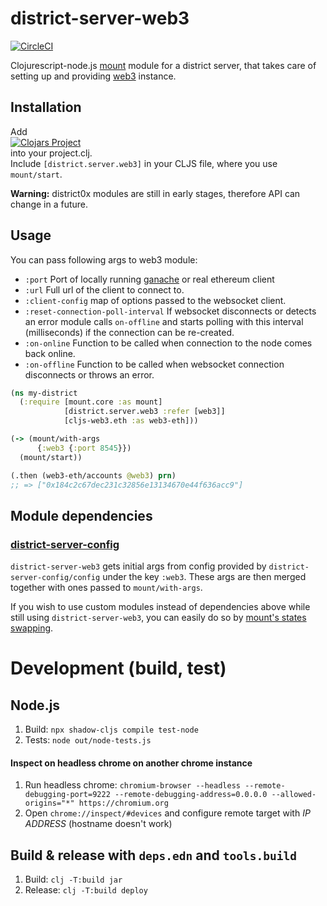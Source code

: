 # district-server-web3

[![CircleCI](https://circleci.com/gh/district0x/district-server-web3.svg?style=svg)](https://circleci.com/gh/district0x/district-server-web3)

Clojurescript-node.js [mount](https://github.com/tolitius/mount) module for a district server, that takes care of setting up and providing [web3](https://github.com/ethereum/web3.js) instance.

## Installation
Add <br>
[![Clojars Project](https://img.shields.io/clojars/v/district0x/district-server-web3.svg)](https://clojars.org/district0x/district-server-web3) <br>
into your project.clj. <br>
Include `[district.server.web3]` in your CLJS file, where you use `mount/start`.

**Warning:** district0x modules are still in early stages, therefore API can change in a future.

## Usage
You can pass following args to web3 module:
* `:port` Port of locally running [ganache](https://github.com/trufflesuite/ganache-cli) or real ethereum client
* `:url` Full url of the client to connect to.
* `:client-config` map of options passed to the websocket client.
* `:reset-connection-poll-interval` If websocket disconnects or detects an error module calls `on-offline` and starts polling with this interval (milliseconds) if the connection can be re-created.
* `:on-online` Function to be called when connection to the node comes back online.
* `:on-offline` Function to be called when websocket connection disconnects or throws an error.

```clojure
(ns my-district
  (:require [mount.core :as mount]
            [district.server.web3 :refer [web3]]
            [cljs-web3.eth :as web3-eth]))

(-> (mount/with-args
      {:web3 {:port 8545}})
  (mount/start))

(.then (web3-eth/accounts @web3) prn)
;; => ["0x184c2c67dec231c32856e13134670e44f636acc9"]
```
## Module dependencies

### [district-server-config](https://github.com/district0x/district-server-config)
`district-server-web3` gets initial args from config provided by `district-server-config/config` under the key `:web3`. These args are then merged together with ones passed to `mount/with-args`.

If you wish to use custom modules instead of dependencies above while still using `district-server-web3`, you can easily do so by [mount's states swapping](https://github.com/tolitius/mount#swapping-states-with-states).

# Development (build, test)

## Node.js

1. Build: `npx shadow-cljs compile test-node`
2. Tests: `node out/node-tests.js`

#### Inspect on headless chrome on another chrome instance

1. Run headless chrome: `chromium-browser --headless --remote-debugging-port=9222 --remote-debugging-address=0.0.0.0 --allowed-origins="*" https://chromium.org`
2. Open `chrome://inspect/#devices` and configure remote target with *IP ADDRESS* (hostname doesn't work)

## Build & release with `deps.edn` and `tools.build`

1. Build: `clj -T:build jar`
2. Release: `clj -T:build deploy`
